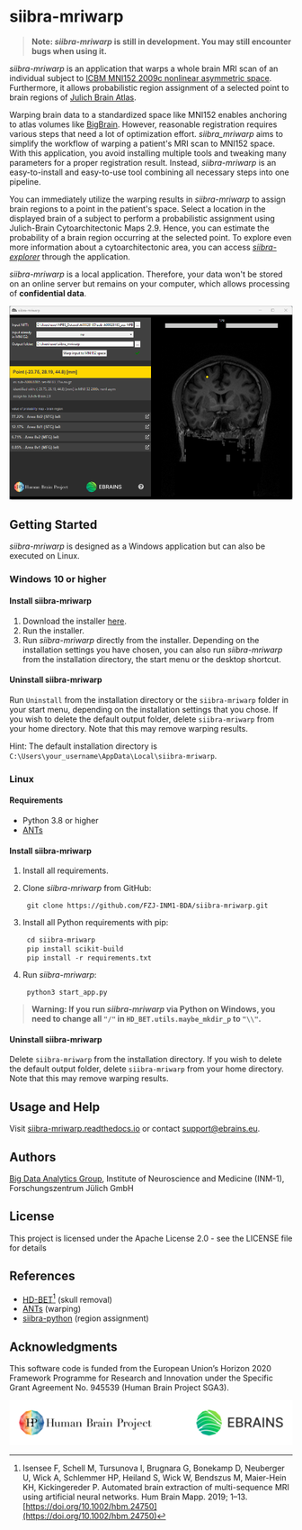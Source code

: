 # siibra-mriwarp

> **Note: _siibra-mriwarp_ is still in development. You may still encounter bugs when using it.**

_siibra-mriwarp_ is an application that warps a whole brain MRI scan of an individual subject to [ICBM MNI152 2009c nonlinear asymmetric space](https://www.bic.mni.mcgill.ca/ServicesAtlases/ICBM152NLin2009). Furthermore, it allows probabilistic region assignment of a selected point to brain regions of [Julich Brain Atlas](https://julich-brain-atlas.de/).

Warping brain data to a standardized space like MNI152 enables anchoring to atlas volumes like [BigBrain](https://julich-brain-atlas.de/atlas/bigbrain). However, reasonable registration requires various steps that need a lot of optimization effort. _siibra_mriwarp_ aims to simplify the workflow of warping a patient's MRI scan to MNI152 space. With this application, you avoid installing multiple tools and tweaking many parameters for a proper registration result. Instead, _siibra-mriwarp_ is an easy-to-install and easy-to-use tool combining all necessary steps into one pipeline. 

You can immediately utilize the warping results in _siibra-mriwarp_ to assign brain regions to a point in the patient's space. Select a location in the displayed brain of a subject to perform a probabilistic assignment using Julich-Brain Cytoarchitectonic Maps 2.9. Hence, you can estimate the probability of a brain region occurring at the selected point. To explore even more information about a cytoarchitectonic area, you can access [_siibra-explorer_](https://atlases.ebrains.eu/viewer/human) through the application.

_siibra-mriwarp_ is a local application. Therefore, your data won't be stored on an online server but remains on your computer, which allows processing of **confidential data**.

![image](docs/images/teaser.png)

## Getting Started

_siibra-mriwarp_ is designed as a Windows application but can also be executed on Linux.

### Windows 10 or higher

#### Install siibra-mriwarp

1. Download the installer [here](https://fz-juelich.sciebo.de/s/N9taLOGoE5MiSz8/download).
2. Run the installer.
3. Run _siibra-mriwarp_ directly from the installer. Depending on the installation settings you have chosen, you can also run _siibra-mriwarp_ from the installation directory, the start menu or the desktop shortcut.

#### Uninstall siibra-mriwarp

Run `Uninstall` from the installation directory or the `siibra-mriwarp` folder in your start menu, depending on the installation settings that you chose. If you wish to delete the default output folder, delete `siibra-mriwarp` from your home directory. Note that this may remove warping results.

Hint: The default installation directory is `C:\Users\your_username\AppData\Local\siibra-mriwarp`.

### Linux

#### Requirements

* Python 3.8 or higher
* [ANTs](https://github.com/ANTsX/ANTs/wiki/Compiling-ANTs-on-Linux-and-Mac-OS)

#### Install siibra-mriwarp

1. Install all requirements.
2. Clone _siibra-mriwarp_ from GitHub:

        git clone https://github.com/FZJ-INM1-BDA/siibra-mriwarp.git

3. Install all Python requirements with pip:

        cd siibra-mriwarp
        pip install scikit-build
        pip install -r requirements.txt

5. Run _siibra-mriwarp_:

        python3 start_app.py
        
> **Warning: If you run _siibra-mriwarp_ via Python on Windows, you need to change all `"/"` in `HD_BET.utils.maybe_mkdir_p` to `"\\"`.**

#### Uninstall siibra-mriwarp

Delete `siibra-mriwarp` from the installation directory. If you wish to delete the default output folder, delete `siibra-mriwarp` from your home directory. Note that this may remove warping results.

## Usage and Help

Visit [siibra-mriwarp.readthedocs.io](https://siibra-mriwarp.readthedocs.io) or contact [support@ebrains.eu](mailto:support@ebrains.eu?subject=[siibra-mriwarp]).

## Authors

[Big Data Analytics Group](https://fz-juelich.de/en/inm/inm-1/research/big-data-analytics), Institute of Neuroscience and Medicine (INM-1), Forschungszentrum Jülich GmbH

## License

This project is licensed under the Apache License 2.0 - see the LICENSE file for details

## References

* [HD-BET](https://github.com/MIC-DKFZ/HD-BET)[^1] (skull removal)
* [ANTs](http://stnava.github.io/ANTs/) (warping)
* [siibra-python](https://github.com/FZJ-INM1-BDA/siibra-python) (region assignment)

[^1]: Isensee F, Schell M, Tursunova I, Brugnara G, Bonekamp D, Neuberger U, Wick A, Schlemmer HP, Heiland S, Wick W, Bendszus M, Maier-Hein KH, Kickingereder P. Automated brain extraction of multi-sequence MRI using artificial neural networks. Hum Brain Mapp. 2019; 1–13. [https://doi.org/10.1002/hbm.24750](https://doi.org/10.1002/hbm.24750)

## Acknowledgments

This software code is funded from the European Union’s Horizon 2020 Framework Programme for Research and Innovation under the Specific Grant Agreement No. 945539 (Human Brain Project SGA3).

![image](./data/hbp_ebrains_color_dark.png)
